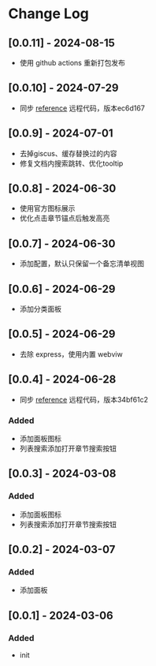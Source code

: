 # Change Log

<!-- All notable changes to the "quick-reference" extension will be documented in this file. -->
<!-- Check [Keep a Changelog](http://keepachangelog.com/) for recommendations on how to structure this file. -->

## [0.0.11] - 2024-08-15

- 使用 github actions 重新打包发布

## [0.0.10] - 2024-07-29

- 同步 [reference](https://github.com/jaywcjlove/reference.git) 远程代码，版本ec6d167

## [0.0.9] - 2024-07-01

- 去掉giscus、缓存替换过的内容
- 修复文档内搜索跳转、优化tooltip

## [0.0.8] - 2024-06-30

- 使用官方图标展示
- 优化点击章节锚点后触发高亮

## [0.0.7] - 2024-06-30

- 添加配置，默认只保留一个备忘清单视图

## [0.0.6] - 2024-06-29

- 添加分类面板

## [0.0.5] - 2024-06-29

- 去除 express，使用内置 webviw

## [0.0.4] - 2024-06-28

- 同步 [reference](https://github.com/jaywcjlove/reference.git) 远程代码，版本34bf61c2

### Added

- 添加面板图标
- 列表搜索添加打开章节搜索按钮

## [0.0.3] - 2024-03-08

### Added

- 添加面板图标
- 列表搜索添加打开章节搜索按钮

## [0.0.2] - 2024-03-07

### Added

- 添加面板

## [0.0.1] - 2024-03-06

### Added

- init